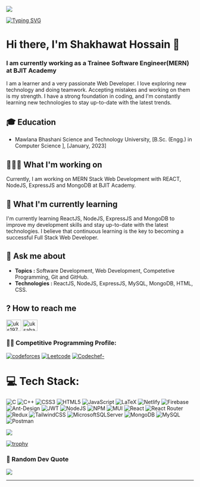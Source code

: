 ![]([https://img.freepik.com/free-vector/development-typographic-header-presenting-content-web-pages-website-layout-composition-color-development-idea-computer-technology-flat-vector-illustration_613284-2493.jpg?w=2000&t=st=1692281384~exp=1692281984~hmac=41f0592a31232aa1e29b4bf409b354898c5de669e0a0f1476c6354447f130caa](https://raw.githubusercontent.com/abhisheknaiidu/abhisheknaiidu/master/code.gif))


[![Typing SVG](https://readme-typing-svg.demolab.com?font=Fira+Code&pause=500&color=F70E0E¢er=true&vCenter=true&height=40&lines=Competitive+Programmer;Full+Stack+Software+Engineer)](https://git.io/typing-svg)

<h1>Hi there, I'm Shakhawat Hossain 👋</h1>
<h3 align="left">I am currently working as a Trainee Software Engineer(MERN) at BJIT Academy</h3>

I am a learner and a very passionate Web Developer. I love exploring new technology and doing teamwork. Accepting mistakes and working on them is my strength. I have a strong foundation in coding, and I'm constantly learning new technologies to stay up-to-date with the latest trends.


## 🎓 Education
- Mawlana Bhashani Science and Technology University, [B.Sc. (Engg.)  in Computer Science ], [January, 2023]


## 👨🏽‍💻 What I'm working on
Currently, I am working on MERN Stack Web Development with REACT, NodeJS, ExpressJS and MongoDB at BJIT Academy.

## 🧠 What I'm currently learning
I'm currently learning ReactJS, NodeJS, ExpressJS and MongoDB to improve my development skills and stay up-to-date with the latest technologies. I believe that continuous learning is the key to becoming a successful Full Stack Web Developer.

## 💬 Ask me about
- <b>Topics : </b> Software Development, Web Development, Competetive Programming, Git and GitHub.
- <b>Technologies : </b>ReactJS, NodeJS, ExpressJS, MySQL, MongoDB, HTML, CSS.

## ? How to reach me
<p align="left">
<a href="www.linkedin.com/in/shakhawat-hossain-shihab" target="blank"><img align="center" src="https://raw.githubusercontent.com/rahuldkjain/github-profile-readme-generator/master/src/images/icons/Social/linked-in-alt.svg" alt="uks1977" height="30" width="40" /></a>
<a href="https://web.facebook.com/shakhawathossain.shihab/" target="blank"><img align="center" src="https://raw.githubusercontent.com/rahuldkjain/github-profile-readme-generator/master/src/images/icons/Social/facebook.svg" alt="uksaha" height="30" width="40" /></a>


### 🧑‍💻 Competitive Programming Profile:
[![codeforces](https://img.shields.io/badge/codeforces-1c97d3?logo=codeforces&logoColor=white)](https://codeforces.com/profile/SHAKHAWAT_SHIHAB)  [![Leetcode](https://img.shields.io/badge/Leetcode-ff8a00?logo=leetcode&logoColor=white)](https://leetcode.com/shakhawat_shihab/) [![Codechef-](https://img.shields.io/badge/Codechef-be6530?logo=codechef&logoColor=white)](https://www.codechef.com/users/shakhawat_cse)<br/>


# 💻 Tech Stack:
![C](https://img.shields.io/badge/c-%2300599C.svg?style=for-the-badge&logo=c&logoColor=white) ![C++](https://img.shields.io/badge/c++-%2300599C.svg?style=for-the-badge&logo=c%2B%2B&logoColor=white) ![CSS3](https://img.shields.io/badge/css3-%231572B6.svg?style=for-the-badge&logo=css3&logoColor=white) ![HTML5](https://img.shields.io/badge/html5-%23E34F26.svg?style=for-the-badge&logo=html5&logoColor=white) ![JavaScript](https://img.shields.io/badge/javascript-%23323330.svg?style=for-the-badge&logo=javascript&logoColor=%23F7DF1E) ![LaTeX](https://img.shields.io/badge/latex-%23008080.svg?style=for-the-badge&logo=latex&logoColor=white)  ![Netlify](https://img.shields.io/badge/netlify-%23000000.svg?style=for-the-badge&logo=netlify&logoColor=#00C7B7)  ![Firebase](https://img.shields.io/badge/firebase-%23039BE5.svg?style=for-the-badge&logo=firebase) ![Ant-Design](https://img.shields.io/badge/-AntDesign-%230170FE?style=for-the-badge&logo=ant-design&logoColor=white) ![JWT](https://img.shields.io/badge/JWT-black?style=for-the-badge&logo=JSON%20web%20tokens) ![NodeJS](https://img.shields.io/badge/node.js-6DA55F?style=for-the-badge&logo=node.js&logoColor=white)  ![NPM](https://img.shields.io/badge/NPM-%23000000.svg?style=for-the-badge&logo=npm&logoColor=white) ![MUI](https://img.shields.io/badge/MUI-%230081CB.svg?style=for-the-badge&logo=material-ui&logoColor=white)  ![React](https://img.shields.io/badge/react-%2320232a.svg?style=for-the-badge&logo=react&logoColor=%2361DAFB) ![React Router](https://img.shields.io/badge/React_Router-CA4245?style=for-the-badge&logo=react-router&logoColor=white) ![Redux](https://img.shields.io/badge/redux-%23593d88.svg?style=for-the-badge&logo=redux&logoColor=white)  ![TailwindCSS](https://img.shields.io/badge/tailwindcss-%2338B2AC.svg?style=for-the-badge&logo=tailwind-css&logoColor=white) ![MicrosoftSQLServer](https://img.shields.io/badge/Microsoft%20SQL%20Sever-CC2927?style=for-the-badge&logo=microsoft%20sql%20server&logoColor=white) ![MongoDB](https://img.shields.io/badge/MongoDB-%234ea94b.svg?style=for-the-badge&logo=mongodb&logoColor=white) ![MySQL](https://img.shields.io/badge/mysql-%2300f.svg?style=for-the-badge&logo=mysql&logoColor=white)  ![Postman](https://img.shields.io/badge/Postman-FF6C37?style=for-the-badge&logo=postman&logoColor=white) 

[![](https://visitcount.itsvg.in/api?id=shakhawat-hossain-bjit&icon=7&color=4)](https://visitcount.itsvg.in)

[![trophy](https://github-profile-trophy.vercel.app/?username=shakhawat-hossain-bjit&theme=dark_lover&no-bg=true&no-frame=true&layout=compact)](https://github.com/ryo-ma/github-profile-trophy)


### 🧠 Random Dev Quote
![](https://quotes-github-readme.vercel.app/api?type=horizontal&theme=dark)

---

<!-- Proudly created with GPRM ( https://gprm.itsvg.in ) -->
